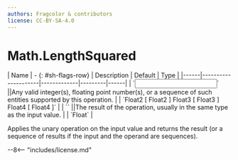 ```yaml
---
authors: Fragcolor & contributors
license: CC-BY-SA-4.0
---
```



# Math.LengthSquared

<div class="sh-parameters" markdown="1">
| Name | - {: #sh-flags-row} | Description | Default | Type |
|------|---------------------|-------------|---------|------|
| `<input>` ||Any valid integer(s), floating point number(s), or a sequence of such entities supported by this operation. | | `Float2 [ Float2 ] Float3 [ Float3 ] Float4 [ Float4 ]` |
| `<output>` ||The result of the operation, usually in the same type as the input value. | | `Float` |

</div>

Applies the unary operation on the input value and returns the result (or a sequence of results if the input and the operand are sequences).

--8<-- "includes/license.md"
